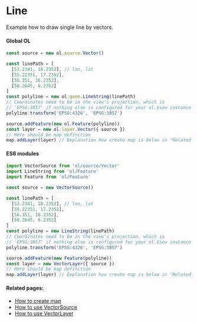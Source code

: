 # Line

Example how to draw single line by vectors.

<!-- tabs:start -->

#### **Global OL**

```js
const source = new ol.source.Vector()

const linePath = [
  [53.2341, 18.2352], // lon, lat
  [55.22351, 17.2352],
  [56.351, 16.2352],
  [58.2645, 6.2352]
]
const polyline = new ol.geom.LineString(linePath)
// Coordinates need to be in the view's projection, which is
// 'EPSG:3857' if nothing else is configured for your ol.View instance
polyline.transform('EPSG:4326', 'EPSG:3857')

source.addFeature(new ol.Feature(polyline))
const layer = new ol.layer.Vector({ source })
// Here should be map definition
map.addLayer(layer) // Explanation how create map is below in "Related pages"
```

#### **ES6 modules**

```js
import VectorSource from 'ol/source/Vector'
import LineString from 'ol/Feature'
import Feature from 'ol/Feature'

const source = new VectorSource()

const linePath = [
  [53.2341, 18.2352], // lon, lat
  [55.22351, 17.2352],
  [56.351, 16.2352],
  [58.2645, 6.2352]
]
const polyline = new LineString(linePath)
// Coordinates need to be in the view's projection, which is
// 'EPSG:3857' if nothing else is configured for your ol.View instance
polyline.transform('EPSG:4326', 'EPSG:3857')

source.addFeature(new Feature(polyline))
const layer = new VectorLayer({ source })
// Here should be map definition
map.addLayer(layer) // Explanation how create map is below in "Related pages"
```

<!-- tabs:end -->

#### Related pages:
* [How to create map](beginner/first-run.md)
* [How to use VectorSource](sources/vector.md)
* [How to use VectorLayer](layers/vector.md)
